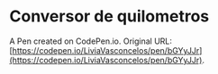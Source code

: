 # Conversor de quilometros

A Pen created on CodePen.io. Original URL: [https://codepen.io/LiviaVasconcelos/pen/bGYyJJr](https://codepen.io/LiviaVasconcelos/pen/bGYyJJr).


